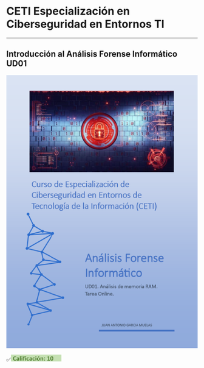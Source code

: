 # CETI Especialización en Ciberseguridad en Entornos TI
---
## Introducción al Análisis Forense Informático UD01

![Análisis Forense Informático](./Portada-AFI01.png "Introducción al Análisis Forense Informático") 

<!-- <h3><span style="color: green; background: #62f395;">✅Calificación: 10</span></h3> -->
<p>✅<img src="../../img/C10.png" height="18" /></p>